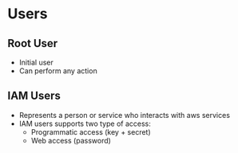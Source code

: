 # Users

## Root User

- Initial user
- Can perform any action

## IAM Users

- Represents a person or service who interacts with aws services
- IAM users supports two type of access:
  - Programmatic access (key + secret)
  - Web access (password)
